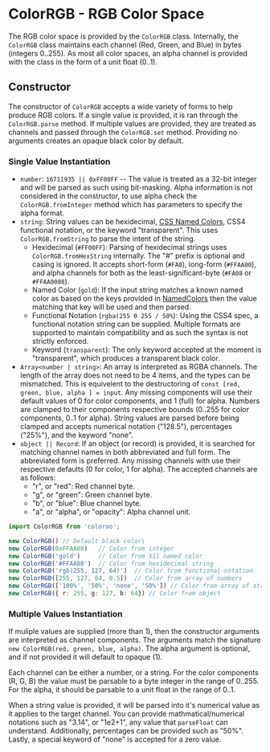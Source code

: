 # ColorRGB - RGB Color Space

The RGB color space is provided by the `ColorRGB` class. Internally, the `ColorRGB` class maintains each channel (Red, Green, and Blue) in bytes
(integers 0..255). As most all color spaces, an alpha channel is provided with the class in the form of a unit float (0..1).

## Constructor

The constructor of `ColorRGB` accepts a wide variety of forms to help produce RGB colors. If a single value is provided, it is ran through the `ColorRGB.parse`
method. If multiple values are provided, they are treated as channels and passed through the `ColorRGB.set` method. Providing no arguments creates an opaque
black color by default.

### Single Value Instantiation

- `number`: `16711935 || 0xFF00FF` -- The value is treated as a 32-bit integer and will be parsed as such using bit-masking. Alpha information is not considered in the constructor, to use alpha check the `ColorRGB.fromInteger` method which has parameters to specify the alpha format.
- `string`: String values can be hexidecimal, [CSS Named Colors](NamedColors.md), CSS4 functional notation, or the keyword "transparent". This uses `ColorRGB.fromString` to parse the intent of the string.
  - Hexidecimal (`#FF00FF`): Parsing of hexidecimal strings uses `ColorRGB.fromHexString` internally. The "#" prefix is optional and casing is ignored. It accepts short-form (`#FA0`), long-form (`#FFAA00`), and alpha channels for both as the least-significant-byte (`#FA08` or `#FFAA0088`).
  - Named Color (`gold`): If the input string matches a known named color as based on the keys provided in [NamedColors](NamedColors.md) then the value matching that key will be used and then parsed.
  - Functional Notation (`rgba(255 0 255 / 50%`): Using the CSS4 spec, a functional notation string can be supplied. Multiple formats are supported to maintain compatibility and as such the syntax is not strictly enforced.
  - Keyword (`transparent`): The only keyword accepted at the moment is "transparent", which produces a transparent black color.
- `Array<number | string>`: An array is interpreted as RGBA channels. The length of the array does not need to be 4 items, and the types can be mismatched. This is equivelent to the destructoring of `const [red, green, blue, alpha ] = input`. Any missing components will use their default values of 0 for color components, and 1 (full) for alpha. Numbers are clamped to their components respective bounds (0..255 for color components, 0..1 for alpha). String values are parsed before being clamped and accepts numerical notation ("128.5"), percentages ("25%"), and the keyword "none".
- `object || Record`: If an object (or record) is provided, it is searched for matching channel names in both abbreviated and full form. The abbreviated form is preferred. Any missing channels with use their respective defaults (0 for color, 1 for alpha). The accepted channels are as follows:
  - "r", or "red": Red channel byte.
  - "g", or "green": Green channel byte.
  - "b", or "blue": Blue channel byte.
  - "a", or "alpha", or "opacity": Alpha channel unit.

```TypeScript
import ColorRGB from 'coloroo';

new ColorRGB() // Default black color\
new ColorRGB(0xFFAA88)   // Color from integer
new ColorRGB('gold')     // Color from X11 named color
new ColorRGB('#FFAA88')  // Color from hexidecimal string
new ColorRGB('rgb(255, 127, 64)')  // Color from functional-notation
new ColorRGB([255, 127, 64, 0.5])  // Color from array of numbers
new ColorRGB(['100%', '50%', 'none', '50%']) // Color from array of strings
new ColorRGB({ r: 255, g: 127, b: 64}) // Color from object
```

### Multiple Values Instantiation

If muliple values are supplied (more than 1), then the constructor arguments are interpreted as channel components. The arguments match the signature `new ColorRGB(red, green, blue, alpha)`. The alpha argument is optional, and if not provided it will default to opaque (1).

Each channel can be either a number, or a string. For the color components (R, G, B) the value must be parsable to a byte integer in the range of 0..255. For the alpha, it should be parsable to a unit float in the range of 0..1.

When a string value is provided, it will be parsed into it's numerical value as it applies to the target channel. You can provide mathmatical/numerical notations such as "3.14", or "1e2+1", any value that `parseFloat` can understand. Additionally, percentages can be provided such as "50%". Lastly, a special keyword of "none" is accepted for a zero value.
